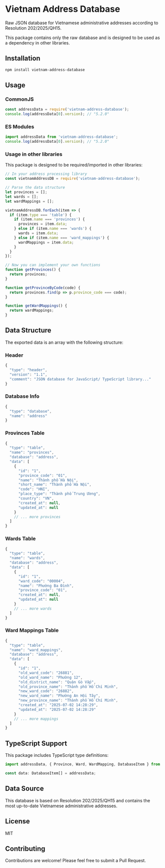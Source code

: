 # Vietnam Address Database

Raw JSON database for Vietnamese administrative addresses according to Resolution 202/2025/QH15.

This package contains only the raw database and is designed to be used as a dependency in other libraries.

## Installation

```bash
npm install vietnam-address-database
```

## Usage

### CommonJS

```javascript
const addressData = require('vietnam-address-database');
console.log(addressData[0].version); // "5.2.0"
```

### ES Modules

```javascript
import addressData from 'vietnam-address-database';
console.log(addressData[0].version); // "5.2.0"
```

### Usage in other libraries

This package is designed to be required/imported in other libraries:

```javascript
// In your address processing library
const vietnamAddressDB = require('vietnam-address-database');

// Parse the data structure
let provinces = [];
let wards = [];
let wardMappings = [];

vietnamAddressDB.forEach(item => {
  if (item.type === 'table') {
    if (item.name === 'provinces') {
      provinces = item.data;
    } else if (item.name === 'wards') {
      wards = item.data;
    } else if (item.name === 'ward_mappings') {
      wardMappings = item.data;
    }
  }
});

// Now you can implement your own functions
function getProvinces() {
  return provinces;
}

function getProvinceByCode(code) {
  return provinces.find(p => p.province_code === code);
}

function getWardMappings() {
  return wardMappings;
}
```

## Data Structure

The exported data is an array with the following structure:

### Header
```javascript
{
  "type": "header",
  "version": "1.1",
  "comment": "JSON database for JavaScript/ TypeScript library..."
}
```

### Database Info
```javascript
{
  "type": "database",
  "name": "address"
}
```

### Provinces Table
```javascript
{
  "type": "table",
  "name": "provinces",
  "database": "address",
  "data": [
    {
      "id": "1",
      "province_code": "01",
      "name": "Thành phố Hà Nội",
      "short_name": "Thành phố Hà Nội",
      "code": "HNI",
      "place_type": "Thành phố Trung Ương",
      "country": "VN",
      "created_at": null,
      "updated_at": null
    }
    // ... more provinces
  ]
}
```

### Wards Table
```javascript
{
  "type": "table",
  "name": "wards", 
  "database": "address",
  "data": [
    {
      "id": "1",
      "ward_code": "00004",
      "name": "Phường Ba Đình",
      "province_code": "01",
      "created_at": null,
      "updated_at": null
    }
    // ... more wards
  ]
}
```

### Ward Mappings Table
```javascript
{
  "type": "table",
  "name": "ward_mappings",
  "database": "address", 
  "data": [
    {
      "id": "1",
      "old_ward_code": "26881",
      "old_ward_name": "Phường 12",
      "old_district_name": "Quận Gò Vấp",
      "old_province_name": "Thành phố Hồ Chí Minh",
      "new_ward_code": "26882",
      "new_ward_name": "Phường An Hội Tây",
      "new_province_name": "Thành phố Hồ Chí Minh",
      "created_at": "2025-07-02 14:28:29",
      "updated_at": "2025-07-02 14:28:29"
    }
    // ... more mappings
  ]
}
```

## TypeScript Support

This package includes TypeScript type definitions:

```typescript
import addressData, { Province, Ward, WardMapping, DatabaseItem } from 'vietnam-address-database';

const data: DatabaseItem[] = addressData;
```

## Data Source

This database is based on Resolution 202/2025/QH15 and contains the most up-to-date Vietnamese administrative addresses.

## License

MIT

## Contributing

Contributions are welcome! Please feel free to submit a Pull Request.
